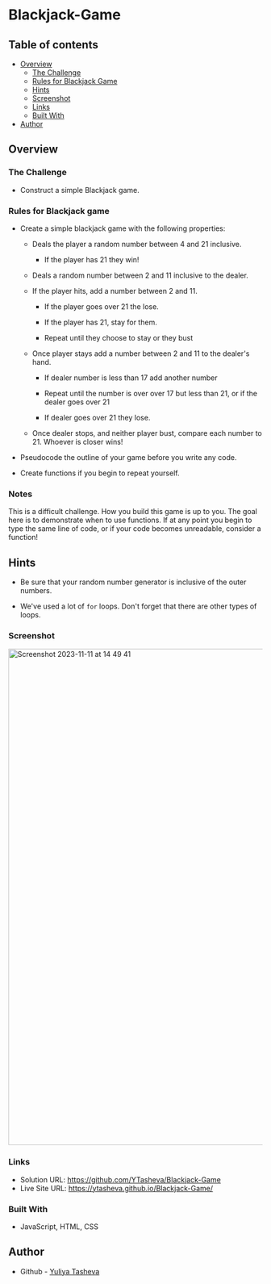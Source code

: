 # Blackjack-Game

## Table of contents

- [Overview](#overview)
  - [The Challenge](#the-challenge)
  - [Rules for Blackjack Game](#rules-for-blackjack-game)
  - [Hints](#hints)
  - [Screenshot](#screenshot)
  - [Links](#links)
  - [Built With](#built-with)
- [Author](#author)

## Overview

### The Challenge

-  Construct a simple Blackjack game.

### Rules for Blackjack game

* Create a simple blackjack game with the following properties:

  * Deals the player a random number between 4 and 21 inclusive.
  
    * If the player has 21 they win!
   
  * Deals a random number between 2 and 11 inclusive to the dealer.
   
  * If the player hits, add a number between 2 and 11.
   
    * If the player goes over 21 the lose.
     
    * If the player has 21, stay for them.
     
    * Repeat until they choose to stay or they bust
     
  * Once player stays add a number between 2 and 11 to the dealer's hand.
     
    * If dealer number is less than 17 add another number
     
    * Repeat until the number is over over 17 but less than 21, or if the dealer goes over 21
     
    * If dealer goes over 21 they lose.
  
  * Once dealer stops, and neither player bust, compare each number to 21. Whoever is closer wins!

* Pseudocode the outline of your game before you write any code.

* Create functions if you begin to repeat yourself.

### Notes

This is a difficult challenge. How you build this game is up to you. The goal here is to demonstrate when to use functions. If at any point you begin to type the same line of code, or if your code becomes unreadable, consider a function!

## Hints

  * Be sure that your random number generator is inclusive of the outer numbers.
   
  * We've used a lot of `for` loops. Don't forget that there are other types of loops.


### Screenshot

<img width="984" alt="Screenshot 2023-11-11 at 14 49 41" src="">

### Links

- Solution URL: https://github.com/YTasheva/Blackjack-Game
- Live Site URL: https://ytasheva.github.io/Blackjack-Game/
   
### Built With

- JavaScript, HTML, CSS

## Author

- Github - [Yuliya Tasheva](https://github.com/YTasheva)

